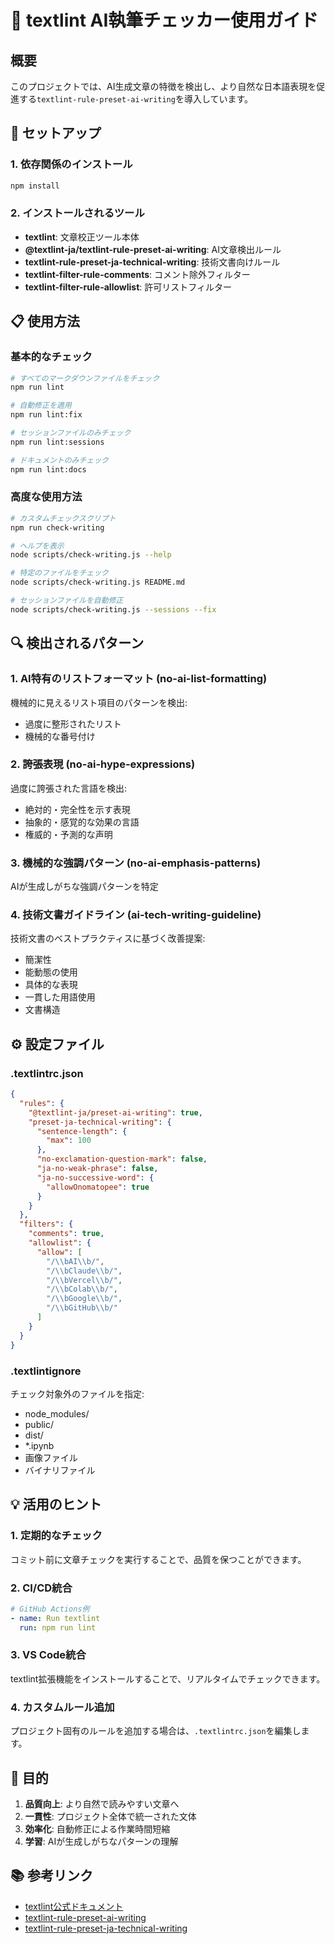 # 📝 textlint AI執筆チェッカー使用ガイド

## 概要
このプロジェクトでは、AI生成文章の特徴を検出し、より自然な日本語表現を促進する`textlint-rule-preset-ai-writing`を導入しています。

## 🚀 セットアップ

### 1. 依存関係のインストール
```bash
npm install
```

### 2. インストールされるツール
- **textlint**: 文章校正ツール本体
- **@textlint-ja/textlint-rule-preset-ai-writing**: AI文章検出ルール
- **textlint-rule-preset-ja-technical-writing**: 技術文書向けルール
- **textlint-filter-rule-comments**: コメント除外フィルター
- **textlint-filter-rule-allowlist**: 許可リストフィルター

## 📋 使用方法

### 基本的なチェック
```bash
# すべてのマークダウンファイルをチェック
npm run lint

# 自動修正を適用
npm run lint:fix

# セッションファイルのみチェック
npm run lint:sessions

# ドキュメントのみチェック
npm run lint:docs
```

### 高度な使用方法
```bash
# カスタムチェックスクリプト
npm run check-writing

# ヘルプを表示
node scripts/check-writing.js --help

# 特定のファイルをチェック
node scripts/check-writing.js README.md

# セッションファイルを自動修正
node scripts/check-writing.js --sessions --fix
```

## 🔍 検出されるパターン

### 1. AI特有のリストフォーマット (no-ai-list-formatting)
機械的に見えるリスト項目のパターンを検出:
- 過度に整形されたリスト
- 機械的な番号付け

### 2. 誇張表現 (no-ai-hype-expressions)
過度に誇張された言語を検出:
- 絶対的・完全性を示す表現
- 抽象的・感覚的な効果の言語
- 権威的・予測的な声明

### 3. 機械的な強調パターン (no-ai-emphasis-patterns)
AIが生成しがちな強調パターンを特定

### 4. 技術文書ガイドライン (ai-tech-writing-guideline)
技術文書のベストプラクティスに基づく改善提案:
- 簡潔性
- 能動態の使用
- 具体的な表現
- 一貫した用語使用
- 文書構造

## ⚙️ 設定ファイル

### .textlintrc.json
```json
{
  "rules": {
    "@textlint-ja/preset-ai-writing": true,
    "preset-ja-technical-writing": {
      "sentence-length": {
        "max": 100
      },
      "no-exclamation-question-mark": false,
      "ja-no-weak-phrase": false,
      "ja-no-successive-word": {
        "allowOnomatopee": true
      }
    }
  },
  "filters": {
    "comments": true,
    "allowlist": {
      "allow": [
        "/\\bAI\\b/",
        "/\\bClaude\\b/",
        "/\\bVercel\\b/",
        "/\\bColab\\b/",
        "/\\bGoogle\\b/",
        "/\\bGitHub\\b/"
      ]
    }
  }
}
```

### .textlintignore
チェック対象外のファイルを指定:
- node_modules/
- public/
- dist/
- *.ipynb
- 画像ファイル
- バイナリファイル

## 💡 活用のヒント

### 1. 定期的なチェック
コミット前に文章チェックを実行することで、品質を保つことができます。

### 2. CI/CD統合
```yaml
# GitHub Actions例
- name: Run textlint
  run: npm run lint
```

### 3. VS Code統合
textlint拡張機能をインストールすることで、リアルタイムでチェックできます。

### 4. カスタムルール追加
プロジェクト固有のルールを追加する場合は、`.textlintrc.json`を編集します。

## 🎯 目的

1. **品質向上**: より自然で読みやすい文章へ
2. **一貫性**: プロジェクト全体で統一された文体
3. **効率化**: 自動修正による作業時間短縮
4. **学習**: AIが生成しがちなパターンの理解

## 📚 参考リンク

- [textlint公式ドキュメント](https://textlint.github.io/)
- [textlint-rule-preset-ai-writing](https://github.com/textlint-ja/textlint-rule-preset-ai-writing)
- [textlint-rule-preset-ja-technical-writing](https://github.com/textlint-ja/textlint-rule-preset-ja-technical-writing)
